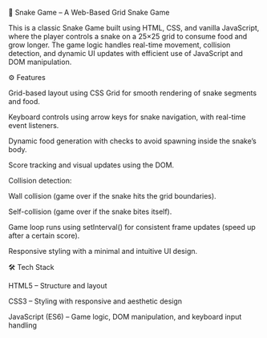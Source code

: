 🐍 Snake Game – A Web-Based Grid Snake Game

This is a classic Snake Game built using HTML, CSS, and vanilla JavaScript, where the player controls a snake on a 25×25 grid to consume food and grow longer.
The game logic handles real-time movement, collision detection, and dynamic UI updates with efficient use of JavaScript and DOM manipulation.

⚙️ Features

Grid-based layout using CSS Grid for smooth rendering of snake segments and food.

Keyboard controls using arrow keys for snake navigation, with real-time event listeners.

Dynamic food generation with checks to avoid spawning inside the snake’s body.

Score tracking and visual updates using the DOM.

Collision detection:

Wall collision (game over if the snake hits the grid boundaries).

Self-collision (game over if the snake bites itself).

Game loop runs using setInterval() for consistent frame updates (speed up after a certain score).

Responsive styling with a minimal and intuitive UI design.


🛠️ Tech Stack

HTML5 – Structure and layout

CSS3 – Styling with responsive and aesthetic design

JavaScript (ES6) – Game logic, DOM manipulation, and keyboard input handling
